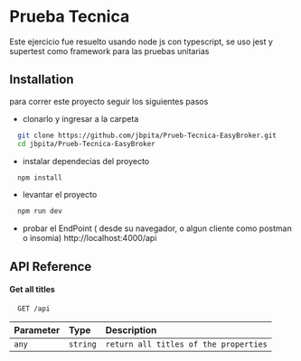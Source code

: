 
# Prueba Tecnica

Este ejercicio fue resuelto usando node js con typescript, se uso jest y supertest como framework para las pruebas unitarias




## Installation

para correr este proyecto seguir los siguientes pasos

- clonarlo y ingresar a la carpeta
```bash
  git clone https://github.com/jbpita/Prueb-Tecnica-EasyBroker.git
  cd jbpita/Prueb-Tecnica-EasyBroker
```
 - instalar dependecias del proyecto

```bash
  npm install
```

- levantar el proyecto 

```bash
  npm run dev
```
    
- probar el EndPoint ( desde su navegador, o algun cliente como postman o insomia)
  http://localhost:4000/api
## API Reference

#### Get all titles

```http
  GET /api
```

| Parameter | Type     | Description                |
| :-------- | :------- | :------------------------- |
| `any` | `string` | `return all titles of the properties` | 



